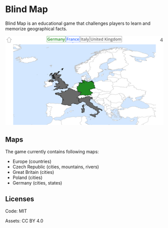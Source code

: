 # Blind Map

Blind Map is an educational game that challenges players to learn and memorize geographical facts.

![Screenshot of the map of Europe](Graphics/Screenshots/screenshot1.png)

## Maps

The game currently contains following maps:

- Europe (countries)
- Czech Republic (cities, mountains, rivers)
- Great Britain (cities)
- Poland (cities)
- Germany (cities, states)


## Licenses

Code: MIT

Assets: CC BY 4.0

